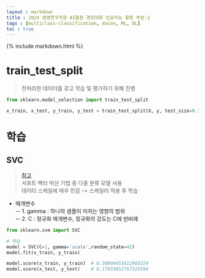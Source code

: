 ```yaml
---
layout : markdown
title : 2024 생명연구자원 AI활용 경진대회 인공지능 활용 부문-2
tags : [multiclass-classification, dacon, ML, DL]
toc : true
---
```

{% include markdown.html %}

# train_test_split

> 전처리한 데이터를 갖고 학습 및 평가하기 위해 진행

```python
from sklearn.model_selection import train_test_split

x_train, x_test, y_train, y_test = train_test_split(X, y, test_size=0.3, random_state=42)
```

# 학습

## SVC

> [참고](https://scikit-learn.org/stable/modules/generated/sklearn.svm.SVC.html)  
> 서포트 벡터 머신 기법 중 다중 분류 모델 사용  
> 데이터 스케일에 매우 민감 -> 스케일러 적용 후 학습

- 매개변수  
-- 1. gamma : 하나의 샘플이 미치는 영향의 범위  
-- 2. C : 정규화 매개변수, 정규화의 강도는 C에 반비례

```python
from sklearn.svm import SVC

# 학습
model = SVC(C=1, gamma='scale',random_state=42)
model.fit(x_train, y_train)
```

```python
model.score(x_train, y_train)  # 0.30806451612903224
model.score(x_test, y_test)    # 0.17033852767329394
```
